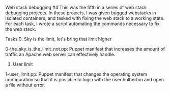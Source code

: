 Web stack debugging #4
This was the fifth in a series of web stack debugging projects. In these projects, I was given bugged webstacks in isolated containers, and tasked with fixing the web stack to a working state. For each task, I wrote a script automating the commands necessary to fix the web stack.

Tasks
0. Sky is the limit, let's bring that limit higher

0-the_sky_is_the_limit_not.pp: Puppet manifest that increases the amount of traffic an Apache web server can effectively handle.
1. User limit

1-user_limit.pp: Puppet manifest that changes the operating system configuration so that it is possible to login with the user holberton and open a file without error.
